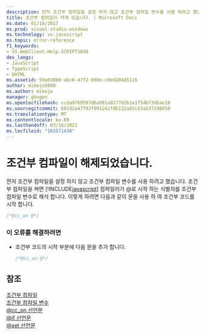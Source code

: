 ```yaml
---
description: 먼저 조건부 컴파일을 설정 하지 않고 조건부 컴파일 변수를 사용 하려고 했습니다.
title: 조건부 컴파일이 꺼져 있습니다. | Microsoft Docs
ms.date: 01/18/2017
ms.prod: visual-studio-windows
ms.technology: vs-javascript
ms.topic: error-reference
f1_keywords:
- VS.WebClient.Help.SCRIPT1030
dev_langs:
- JavaScript
- TypeScript
- DHTML
ms.assetid: 59a030b0-a6c6-47f2-b90e-c0ed204d5116
author: mikejo5000
ms.author: mikejo
manager: ghogen
ms.openlocfilehash: ccda9769597d6a981a9277d2b1e1f54b73d6ae18
ms.sourcegitcommit: 691d2a47f92f991241fdb132a82c53a537198d50
ms.translationtype: MT
ms.contentlocale: ko-KR
ms.lasthandoff: 03/16/2021
ms.locfileid: "103571430"
---
```

# <a name="conditional-compilation-is-turned-off"></a>조건부 컴파일이 해제되었습니다.
먼저 조건부 컴파일을 설정 하지 않고 조건부 컴파일 변수를 사용 하려고 했습니다. 조건부 컴파일을 켜면 [!INCLUDE[javascript](../../javascript/includes/javascript-md.md)] 컴파일러가 @로 시작 하는 식별자를 조건부 컴파일 변수로 해석 합니다. 이렇게 하려면 다음과 같이 문을 사용 하 여 조건부 코드를 시작 합니다.  
  
```js
/*@cc_on @*/  
```  
  
### <a name="to-correct-this-error"></a>이 오류를 해결하려면  
  
- 조건부 코드의 시작 부분에 다음 문을 추가 합니다.  
  
    ```JavaScript  
    /*@cc_on @*/  
    ```  
  
## <a name="see-also"></a>참조  
 [조건부 컴파일](/previous-versions/windows/internet-explorer/ie-developer/scripting-articles/121hztk3(v=vs.84))   
 [조건부 컴파일 변수](/previous-versions/windows/internet-explorer/ie-developer/scripting-articles/s59bkzce(v=vs.84))   
 [@cc_on 선언문](https://developer.mozilla.org/docs/Archive/Web/JavaScript/Microsoft_Extensions/at-cc-on)   
 [@if 선언문](https://developer.mozilla.org/docs/Archive/Web/JavaScript/Microsoft_Extensions/at-if)   
 [@set 선언문](https://developer.mozilla.org/docs/Archive/Web/JavaScript/Microsoft_Extensions/at-set)

